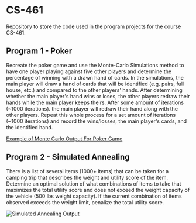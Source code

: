 # CS-461
Repository to store the code used in the program projects for the course CS-461.

## Program 1 - Poker
Recreate the poker game and use the Monte-Carlo Simulations method to have one player playing against five other players and determine the percentage of winning with a drawn hand of cards. In the simulations, the main player will draw a hand of cards that will be identified (e.g. pairs, full house, etc.) and compared to the other players' hands. After determining whether the main player's hand wins or loses, the other players redraw their hands while the main player keeps theirs. After some amount of iterations (~1000 iterations). the main player will redraw their hand along with the other players. Repeat this whole process for a set amount of iterations (~1000 iterations) and record the wins/losses, the main player's cards, and the identified hand.

[Example of Monte Carlo Output For Poker Game](https://github.com/petern2599/CS-461/blob/main/Program%20Project%201/Poker_Result.txt)

## Program 2 - Simulated Annealing
There is a list of several items (1000+ items) that can be taken for a camping trip that describes the weight and utility score of the item. Determine an optimal solution of what combinations of items to take that maximizes the total utility score and does not exceed the weight capacity of the vehicle (500 lbs weight capacity). If the current combination of items observed exceeds the weight limit, penalize the total utility score.

![Simulated Annealing Output](https://user-images.githubusercontent.com/42896783/168448631-3a6df49b-de1e-45c0-9d03-127e01bb1c5e.PNG)
